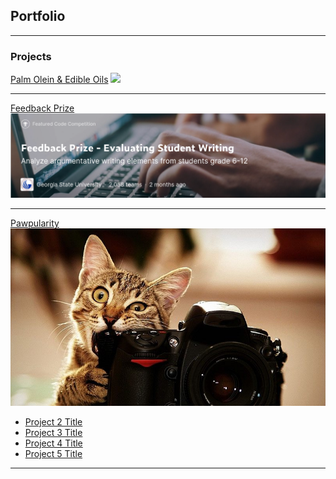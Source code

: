 ## Portfolio

---

### Projects

[Palm Olein & Edible Oils](/sample_page)
<img src="images/palm-oil..jpg?raw=true"/>

---
[Feedback Prize](/sample_page)
<img src="images/kaggle_feedback_prize.png"/>

---
[Pawpularity](https://www.kaggle.com/competitions/petfinder-pawpularity-score)
<img src="images/petfinder.jpg?raw=true"/>

- [Project 2 Title](http://example.com/)
- [Project 3 Title](http://example.com/)
- [Project 4 Title](http://example.com/)
- [Project 5 Title](http://example.com/)

---
